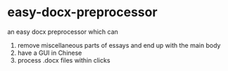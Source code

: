 # easy-docx-preprocessor
an easy docx preprocessor which can

1. remove miscellaneous parts of essays and end up with the main body
2. have a GUI in Chinese
3. process .docx files within clicks
